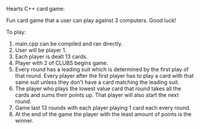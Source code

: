 Hearts C++ card game:

Fun card game that a user can play against 3 computers. Good luck!

To play:
1. main.cpp can be compiled and ran directly.
2. User will be player 1.
3. Each player is dealt 13 cards.
4. Player with 2 of CLUBS begins game.
5. Every round has a leading suit which is determined by the first play of that round. Every player after the first player has to play a card with that same suit unless they don't have a card matching the leading suit.
6. The player who plays the lowest value card that round takes all the cards and sums their points up. That player will also start the next round.
7. Game last 13 rounds with each player playing 1 card each every round.
8. At the end of the game the player with the least amount of points is the winner.
